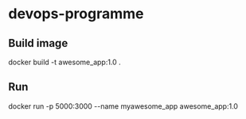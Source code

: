 # devops-programme

## Build image
docker build -t awesome_app:1.0 .

## Run 
docker run -p 5000:3000 --name myawesome_app awesome_app:1.0

